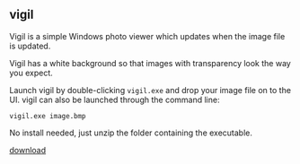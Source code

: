 vigil
-----

Vigil is a simple Windows photo viewer which updates when the image file is updated. 

Vigil has a white background so that images with transparency look the way you expect.

Launch vigil by double-clicking `vigil.exe` and drop your image file on to the UI. vigil can also be launched through the command line:

```vigil.exe image.bmp```

No install needed, just unzip the folder containing the executable.



[download](https://github.com/asfarley/vigil/raw/master/releases/1.0.2.zip)
